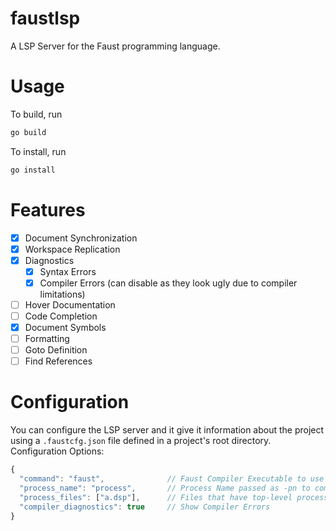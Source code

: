 # faustlsp

A LSP Server for the Faust programming language.

# Usage

To build, run  
```sh
go build
```

To install, run  
```sh
go install
```

# Features

- [x] Document Synchronization
- [x] Workspace Replication
- [x] Diagnostics
  - [x] Syntax Errors
  - [x] Compiler Errors (can disable as they look ugly due to compiler limitations)
- [ ] Hover Documentation
- [ ] Code Completion
- [x] Document Symbols
- [ ] Formatting
- [ ] Goto Definition
- [ ] Find References

# Configuration

You can configure the LSP server and it give it information about the project using a `.faustcfg.json` file defined in a project's root directory.  
Configuration Options:  
```js
{
  "command": "faust",              // Faust Compiler Executable to use
  "process_name": "process",       // Process Name passed as -pn to compiler
  "process_files": ["a.dsp"],      // Files that have top-level processes defined
  "compiler_diagnostics": true     // Show Compiler Errors 
}
```
